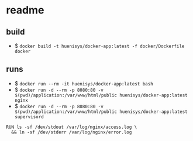 # readme

## build

- $ ``docker build -t huenisys/docker-app:latest -f docker/Dockerfile docker``

## runs

- $ ``docker run --rm -it huenisys/docker-app:latest bash``
- $ ``docker run -d --rm -p 8080:80 -v $(pwd)/application:/var/www/html/public huenisys/docker-app:latest nginx``
- $ ``docker run -d --rm -p 8080:80 -v $(pwd)/application:/var/www/html/public huenisys/docker-app:latest supervisord``

```
RUN ls -sf /dev/stdout /var/log/nginx/access.log \
  && ln -sf /dev/stderr /var/log/nginx/error.log
```
